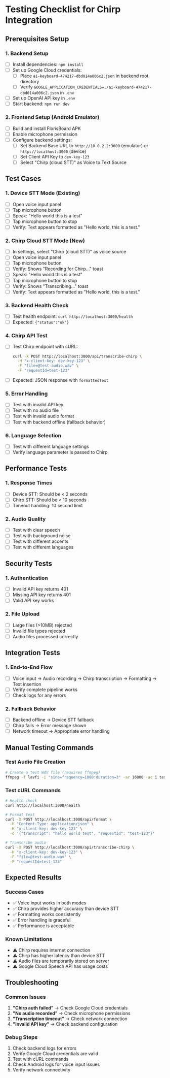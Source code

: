 # Testing Checklist for Chirp Integration

## Prerequisites Setup

### 1. Backend Setup
- [ ] Install dependencies: `npm install`
- [ ] Set up Google Cloud credentials:
  - [ ] Place `ai-keyboard-474217-dbd014a006c2.json` in backend root directory
  - [ ] Verify `GOOGLE_APPLICATION_CREDENTIALS=./ai-keyboard-474217-dbd014a006c2.json` in `.env`
- [ ] Set up OpenAI API key in `.env`
- [ ] Start backend: `npm run dev`

### 2. Frontend Setup (Android Emulator)
- [ ] Build and install FlorisBoard APK
- [ ] Enable microphone permission
- [ ] Configure backend settings:
  - [ ] Set Backend Base URL to `http://10.0.2.2:3000` (emulator) or `http://localhost:3000` (device)
  - [ ] Set Client API Key to `dev-key-123`
  - [ ] Select "Chirp (cloud STT)" as Voice to Text Source

## Test Cases

### 1. Device STT Mode (Existing)
- [ ] Open voice input panel
- [ ] Tap microphone button
- [ ] Speak: "Hello world this is a test"
- [ ] Tap microphone button to stop
- [ ] Verify: Text appears formatted as "Hello world, this is a test."

### 2. Chirp Cloud STT Mode (New)
- [ ] In settings, select "Chirp (cloud STT)" as voice source
- [ ] Open voice input panel
- [ ] Tap microphone button
- [ ] Verify: Shows "Recording for Chirp…" toast
- [ ] Speak: "Hello world this is a test"
- [ ] Tap microphone button to stop
- [ ] Verify: Shows "Transcribing…" toast
- [ ] Verify: Text appears formatted as "Hello world, this is a test."

### 3. Backend Health Check
- [ ] Test health endpoint: `curl http://localhost:3000/health`
- [ ] Expected: `{"status":"ok"}`

### 4. Chirp API Test
- [ ] Test Chirp endpoint with cURL:
  ```bash
  curl -X POST http://localhost:3000/api/transcribe-chirp \
    -H "x-client-key: dev-key-123" \
    -F "file=@test-audio.wav" \
    -F "requestId=test-123"
  ```
- [ ] Expected: JSON response with `formattedText`

### 5. Error Handling
- [ ] Test with invalid API key
- [ ] Test with no audio file
- [ ] Test with invalid audio format
- [ ] Test with backend offline (fallback behavior)

### 6. Language Selection
- [ ] Test with different language settings
- [ ] Verify language parameter is passed to Chirp

## Performance Tests

### 1. Response Times
- [ ] Device STT: Should be < 2 seconds
- [ ] Chirp STT: Should be < 10 seconds
- [ ] Timeout handling: 10 second limit

### 2. Audio Quality
- [ ] Test with clear speech
- [ ] Test with background noise
- [ ] Test with different accents
- [ ] Test with different languages

## Security Tests

### 1. Authentication
- [ ] Invalid API key returns 401
- [ ] Missing API key returns 401
- [ ] Valid API key works

### 2. File Upload
- [ ] Large files (>10MB) rejected
- [ ] Invalid file types rejected
- [ ] Audio files processed correctly

## Integration Tests

### 1. End-to-End Flow
- [ ] Voice input → Audio recording → Chirp transcription → Formatting → Text insertion
- [ ] Verify complete pipeline works
- [ ] Check logs for any errors

### 2. Fallback Behavior
- [ ] Backend offline → Device STT fallback
- [ ] Chirp fails → Error message shown
- [ ] Network timeout → Appropriate error handling

## Manual Testing Commands

### Test Audio File Creation
```bash
# Create a test WAV file (requires ffmpeg)
ffmpeg -f lavfi -i "sine=frequency=1000:duration=3" -ar 16000 -ac 1 test-audio.wav
```

### Test cURL Commands
```bash
# Health check
curl http://localhost:3000/health

# Format text
curl -X POST http://localhost:3000/api/format \
  -H "Content-Type: application/json" \
  -H "x-client-key: dev-key-123" \
  -d '{"transcript": "hello world test", "requestId": "test-123"}'

# Transcribe audio
curl -X POST http://localhost:3000/api/transcribe-chirp \
  -H "x-client-key: dev-key-123" \
  -F "file=@test-audio.wav" \
  -F "requestId=test-123"
```

## Expected Results

### Success Cases
- ✅ Voice input works in both modes
- ✅ Chirp provides higher accuracy than device STT
- ✅ Formatting works consistently
- ✅ Error handling is graceful
- ✅ Performance is acceptable

### Known Limitations
- ⚠️ Chirp requires internet connection
- ⚠️ Chirp has higher latency than device STT
- ⚠️ Audio files are temporarily stored on server
- ⚠️ Google Cloud Speech API has usage costs

## Troubleshooting

### Common Issues
1. **"Chirp auth failed"** → Check Google Cloud credentials
2. **"No audio recorded"** → Check microphone permissions
3. **"Transcription timeout"** → Check network connection
4. **"Invalid API key"** → Check backend configuration

### Debug Steps
1. Check backend logs for errors
2. Verify Google Cloud credentials are valid
3. Test with cURL commands
4. Check Android logs for voice input issues
5. Verify network connectivity

